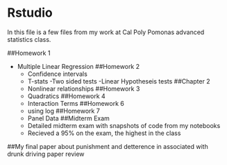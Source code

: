 # Rstudio
In this file is a few files from my work at Cal Poly Pomonas advanced statistics class.

##Homework 1
- Multiple Linear Regression
##Homework 2
  - Confidence intervals
  - T-stats
  -Two sided tests
  -Linear Hypotheseis tests
  ##Chapter 2 
  - Nonlinear relationships
  ##Homework 3
  - Quadratics
  ##Homework 4
  - Interaction Terms
  ##Homework 6
  - using log
  ##Homework 7 
  - Panel Data
  ##Midterm Exam
  - Detailed midterm exam with snapshots of code from my notebooks
  - Recieved a 95% on the exam, the highest in the class

##My final paper about punishment and detterence in associated with drunk driving paper review
  
